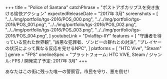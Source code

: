 +++
title = "Police of Santana"
catchPhrase = "ポストアポカリプスを突き抜ける愉快アクション"
expectedReleaseDate = "2017年 3月"
screenshots = [
"../../img/portfolio/tgs-2016/POS_000.png",
"../../img/portfolio/tgs-2016/POS_001.png",
"../../img/portfolio/tgs-2016/POS_002.png",
"../../img/portfolio/tgs-2016/POS_003.png",
"../../img/portfolio/tgs-2016/POS_004.png",
]
youtubeLink = "Dvla9bp-IIY"
features = [
  "守護者を待っている荒れた世界観",
  "凶悪な犯罪者、ゾンビーの群れとの対決",
  "プレイヤーの状況によって異なる反応を見せるNPC",
]
platforms = [
  "HTC Vive",
  "Steam"
]
genre = "FPS"
onelineSpec = "プラットフォーム: HTC VIVE, Steam / ジャンル: FPS / 開発完了予定: 2017年 3月"
+++

あなたはこの街に残った唯一の警察官。市民を守り、悪を倒せ!
